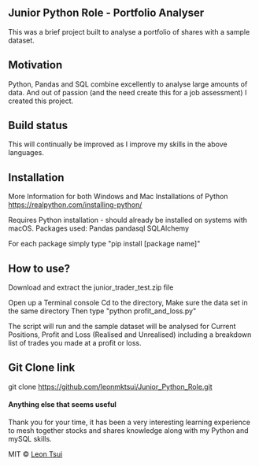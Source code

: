 ## Junior Python Role - Portfolio Analyser
This was a brief project built to analyse a portfolio of shares with a sample dataset. 

## Motivation
Python, Pandas and SQL combine excellently to analyse large amounts of data. 
And out of passion (and the need create this for a job assessment) I created this project.

## Build status

This will continually be improved as I improve my skills in the above languages. 

## Installation

More Information for both Windows and Mac Installations of Python
https://realpython.com/installing-python/

Requires Python installation - should already be installed on systems with macOS. 
Packages used: 
Pandas
pandasql
SQLAlchemy

For each package simply type "pip install [package name]"

## How to use?
Download and extract the junior_trader_test.zip file

Open up a Terminal console
Cd to the directory, 
Make sure the data set in the same directory 
Then type "python profit_and_loss.py"

The script will run and the sample dataset will be analysed for Current Positions, Profit and Loss (Realised and Unrealised) including a breakdown list of trades you made at a profit or loss.

## Git Clone link
git clone https://github.com/leonmktsui/Junior_Python_Role.git

#### Anything else that seems useful
Thank you for your time, it has been a very interesting learning experience to mesh together stocks and shares knowledge along with my Python and mySQL skills.

MIT © [Leon Tsui]()
